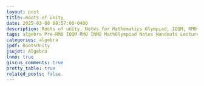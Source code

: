 ```yaml
---
layout: post
title: Roots of unity
date: 2025-03-08 08:57:00-0400
description: Roots of unity. Notes for Mathematics Olympiad, IOQM, RMO, INMO. Problem set, Solutions, Questions, Answers, Hints, Walkthroughs, Discussions.
tags: algebra Pre-RMO IOQM RMO INMO MathOlympiad Notes Handouts LectureNotes
categories: algebra
jpdf: RootsUnity
jsujet: Algebra
lnmo: true
giscus_comments: true
pretty_table: true
related_posts: false
---
```

